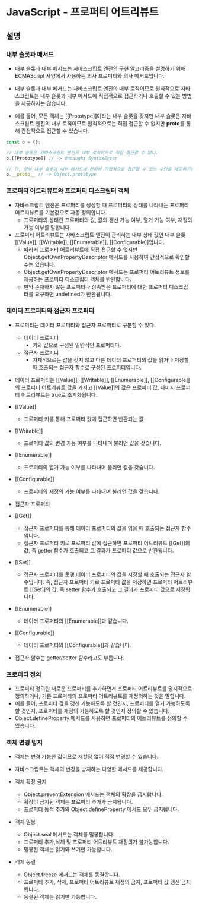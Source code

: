 # JavaScript - 프로퍼티 어트리뷰트

## 설명

### 내부 슬롯과 메서드

- 내부 슬롯과 내부 메서드는 자바스크립트 엔진의 구현 알고리즘을 설명하기 위해 ECMAScript 사양에서 사용하는 의사 프로퍼티와 의사 메서드입니다.
- 내부 슬롯과 내부 메서드는 자바스크립트 엔진의 내부 로직이므로 원칙적으로 자바스크립트는 내부 슬롯과 내부 메서드에 직접적으로 접근하거나 호출할 수 있는 방법을 제공하지는 않습니다.

- 예를 들어, 모든 객체는 [[Prototype]]이라는 내부 슬롯을 갖지만 내부 슬롯은 자바스크립트 엔진의 내부 로직이므로 원칙적으로는 직접 접근할 수 없지만 **proto**를 통해 간접적으로 접근할 수 있습니다.

```js
const o = {};

// 내부 슬롯은 자바스크립트 엔진의 내부 로직이므로 직접 접근할 수 없다.
o.[[Prototype]] // -> Uncaught SyntaxError

// 단, 일부 내부 슬롯과 내부 메서드에 한하여 간접적으로 접근할 수 있는 수단을 제공하기는 합니다.
o.__proto__ // -> Object.prototype
```

### 프로퍼티 어트리뷰트와 프로퍼티 디스크립터 객체

- 자바스크립트 엔진은 프로퍼티를 생성할 때 프로퍼티의 상태를 나타내는 프로퍼티 어트리뷰트를 기본값으로 자동 정의합니다.
  - 프로퍼티의 상태란 프로퍼티의 값, 값의 갱신 가능 여부, 열거 가능 여부, 재정의 가능 여부를 말합니다.
- 프로퍼티 어트리뷰트는 자바스크립트 엔진이 관리하는 내부 상태 값인 내부 슬롯 [[Value]], [[Writable]], [[Enumerable]], [[Configurable]]입니다.
  - 따라서 프로퍼티 어트리뷰트에 직접 접근할 수 없지만 Object.getOwnPropertyDescriptor 메서드를 사용하여 간접적으로 확인할 수는 있습니다.
  - Object.getOwnPropertyDescriptor 메서드는 프로퍼티 어트리뷰트 정보를 제공하는 프로퍼티 디스크립터 객체를 반환합니다.
  - 만약 존재하지 않는 프로퍼티나 상속받은 프로퍼티에 대한 프로퍼티 디스크립터를 요구하면 undefined가 반환됩니다.

### 데이터 프로퍼티와 접근자 프로퍼티

- 프로퍼티는 데이터 프로퍼티와 접근자 프로퍼티로 구분할 수 있다.

  - 데이터 프로퍼티
    - 키와 값으로 구성된 일반적인 프로퍼티다.
  - 접근자 프로퍼티
    - 자체적으로는 값을 갖지 않고 다른 데이터 프로퍼티의 값을 읽거나 저장할 때 호출되는 접근자 함수로 구성된 프로퍼티입니다.

- 데이터 프로퍼티는 [[Value]], [[Writable]], [[Enumerable]], [[Configurable]]의 프로퍼티 어트리뷰트 값을 가지고 [[Value]]의 값은 프로퍼티 값, 나머지 프로퍼티 어트리뷰트는 true로 초기화됩니다.
- [[Value]]
  - 프로퍼티 키를 통해 프로퍼티 값에 접근하면 반환되는 값
- [[Writable]]
  - 프로퍼티 값의 변경 가능 여부를 나타내며 불리언 값을 갖습니다.
- [[Enumerable]]
  - 프로퍼티의 열거 가능 여부를 나타내며 불리언 값을 갖습니다.
- [[Configurable]]

  - 프로퍼티의 재정의 가능 여부를 나타내며 불리언 값을 갖습니다.

- 접근자 프로퍼티
- [[Get]]
  - 접근자 프로퍼티를 통해 데이터 프로퍼티의 값을 읽을 때 호출되는 접근자 함수입니다.
  - 접근자 프로퍼티 키로 프로퍼티 값에 접근하면 프로퍼티 어트리뷰트 [[Get]]의 값, 즉 getter 함수가 호출되고 그 결과가 프로퍼티 값으로 반환됩니다.
- [[Set]]
  - 접근자 프로퍼티를 토앻 데이터 프로퍼티의 값을 저장할 때 호출되는 접근자 함수입니다. 즉, 접근자 프로퍼티 키로 프로퍼티 값을 저장하면 프로퍼티 어트리뷰트 [[Set]]의 값, 즉 setter 함수가 호출되고 그 결과가 프로퍼티 값으로 저장됩니다.
- [[Enumerable]]
  - 데이터 프로퍼티의 [[Enumerable]]과 같습니다.
- [[Configurable]]

  - 데이터 프로퍼티의 [[Configurable]]과 같습니다.

- 접근자 함수는 getter/setter 함수라고도 부릅니다.

### 프로퍼티 정의

- 프로퍼티 정의란 새로운 프로퍼티를 추가하면서 프로퍼티 어트리뷰트를 명시적으로 정의하거나, 기존 프로퍼티의 프로퍼티 어트리뷰트를 재정의하는 것을 말합니다.
- 예를 들어, 프로퍼티 값을 갱신 가능하도록 할 것인지, 프로퍼티를 열거 가능하도록 할 것인지, 프로퍼티를 재정의 가능하도록 할 것인지 정의할 수 있습니다.
- Object.defineProperty 메서드를 사용하면 프로퍼티의 어트리뷰트를 정의할 수 있습니다.

### 객체 변경 방지

- 객체는 변경 가능한 값이므로 재할당 없이 직접 변경할 수 있습니다.
- 자바스크립트는 객체의 변경을 방지하는 다양한 메서드를 제공합니다.

- 객체 확장 금지

  - Object.preventExtension 메서드는 객체의 확장을 금지합니다.
  - 확장이 금지된 객체는 프로퍼티 추가가 금지됩니다.
  - 프로퍼티 동적 추가와 Object.defineProperty 메서드 모두 금지됩니다.

- 객체 밀봉

  - Object.seal 메서드는 객체를 밀봉합니다.
  - 프로퍼티 추가,삭제 및 프로퍼티 어트리뷰트 재정의가 불가능합니다.
  - 밀봉된 객체는 읽기와 쓰기만 가능합니다.

- 객체 동결
  - Object.freeze 메서드는 객체를 동결합니다.
  - 프로퍼티 추가, 삭제, 프로퍼티 어트리뷰트 재정의 금지, 프로퍼티 값 갱신 금지됩니다.
  - 동결된 객체는 읽기만 가능합니다.
